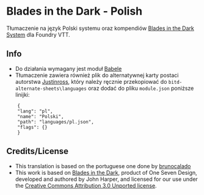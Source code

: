 # Blades in the Dark - Polish
Tłumaczenie na język Polski systemu oraz kompendiów [Blades in the Dark System](https://github.com/megastruktur/foundryvtt-blades-in-the-dark) dla Foundry VTT.

## Info
- Do działania wymagany jest moduł [Babele](https://foundryvtt.com/packages/babele) 
- Tłumaczenie zawiera również plik do alternatywnej karty postaci autorstwa [Justinross](https://github.com/justinross/), który należy ręcznie przekopiować do `bitd-alternate-sheets\languages` oraz dodać do pliku `module.json` poniższe linijki:
```
	{
	"lang": "pl",
	"name": "Polski",
	"path": "languages/pl.json",
	"flags": {}
	}
```
## Credits/License
- This translation is based on the portuguese one done by [brunocalado](https://github.com/brunocalado/bid-pt-br)
- This work is based on [Blades in the Dark](http://www.bladesinthedark.com), product of One Seven Design, developed and authored by John Harper, and licensed for our use under the [Creative Commons Attribution 3.0 Unported license](http://creativecommons.org/licenses/by/3.0/).
